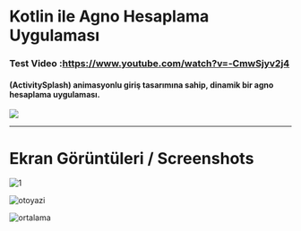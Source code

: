 # Kotlin ile Agno Hesaplama Uygulaması
### Test Video :https://www.youtube.com/watch?v=-CmwSjyv2j4

#### (ActivitySplash) animasyonlu giriş tasarımına sahip, dinamik bir agno hesaplama uygulaması.

![](https://media.giphy.com/media/LOKww2olH7FUA56IfT/giphy.gif)
<br><hr>

# Ekran Görüntüleri / Screenshots

![1](https://user-images.githubusercontent.com/33864154/63677451-aaebb600-c7f5-11e9-9672-ce723f4ef7b4.png)

![otoyazi](https://user-images.githubusercontent.com/33864154/63677528-cfe02900-c7f5-11e9-91ec-c8f87280dadc.png)

![ortalama](https://user-images.githubusercontent.com/33864154/63677466-b0490080-c7f5-11e9-91ba-b7182e824114.png)
